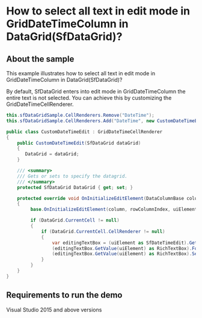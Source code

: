 # How to select all text in edit mode in GridDateTimeColumn in DataGrid(SfDataGrid)?	

## About the sample
This example illustrates how to select all text in edit mode in GridDateTimeColumn in DataGrid(SfDataGrid)?

By default, SfDataGrid  enters into edit mode in GridDateTimeColumn the entire text is not selected. You can achieve this by customizing the GridDateTimeCellRenderer.

```C#
this.sfDataGridSample.CellRenderers.Remove("DateTime"); 
this.sfDataGridSample.CellRenderers.Add("DateTime", new CustomDateTimeEdit(this.sfDataGridSample));

public class CustomDateTimeEdit : GridDateTimeCellRenderer
{
    public CustomDateTimeEdit(SfDataGrid dataGrid)
    {
       DataGrid = dataGrid;
    }

    /// <summary>
    /// Gets or sets to specify the datagrid.
    /// </summary>
    protected SfDataGrid DataGrid { get; set; }

    protected override void OnInitializeEditElement(DataColumnBase column, RowColumnIndex rowColumnIndex, SfDateTimeEdit uiElement)
    {
         base.OnInitializeEditElement(column, rowColumnIndex, uiElement);

         if (DataGrid.CurrentCell != null)
         {
             if (DataGrid.CurrentCell.CellRenderer != null)
             {
                 var editingTextBox = (uiElement as SfDateTimeEdit).GetType().GetProperty("EditingTextBox", System.Reflection.BindingFlags.NonPublic | System.Reflection.BindingFlags.Instance);
                 (editingTextBox.GetValue(uiElement) as RichTextBox).Focus();
                 (editingTextBox.GetValue(uiElement) as RichTextBox).SelectAll();
             }
         }
    }
}
```

## Requirements to run the demo
Visual Studio 2015 and above versions
